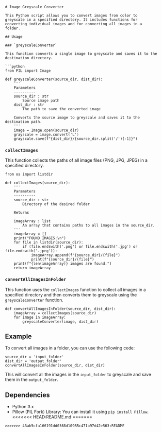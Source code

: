 ```
# Image Greyscale Converter

This Python script allows you to convert images from color to greyscale in a specified directory. It includes functions for converting individual images and for converting all images in a folder.

## Usage

### `greyscaleConverter`

This function converts a single image to greyscale and saves it to the destination directory.

```python
from PIL import Image

def greyscaleConverter(source_dir, dist_dir):
    '''
    Parameters
    ----------
    source_dir : str
        Source image path
    dist_dir : str
        The path to save the converted image

    Converts the source image to greyscale and saves it to the destination path.
    '''
    image = Image.open(source_dir)
    grayscale = image.convert('L')
    grayscale.save(f"{dist_dir}/{source_dir.split('/')[-1]}")
```

### `collectImages`

This function collects the paths of all image files (PNG, JPG, JPEG) in a specified directory.

```
from os import listdir

def collectImages(source_dir):
    '''
    Parameters
    ----------
    source_dir : str
        Directory of the desired folder

    Returns
    -------
    imageArray : list
        An array that contains paths to all images in the source_dir.
    '''
    imageArray = []
    print("FOUND IMAGES:\n")
    for file in listdir(source_dir):
        if (file.endswith('.png') or file.endswith('.jpg') or file.endswith('.jpeg')):
            imageArray.append(f"{source_dir}/{file}")
            print(f"{source_dir}/{file}")
    print(f"{len(imageArray)} images are found.")
    return imageArray
```

### `convertAllImagesInFolder`

This function uses the `collectImages` function to collect all images in a specified directory and then converts them to greyscale using the `greyscaleConverter` function.
```
def convertAllImagesInFolder(source_dir, dist_dir):
    imageArray = collectImages(source_dir)
    for image in imageArray:
        greyscaleConverter(image, dist_dir)
```

## Example

To convert all images in a folder, you can use the following code:

```
source_dir = 'input_folder'
dist_dir = 'output_folder'
convertAllImagesInFolder(source_dir, dist_dir)
```

This will convert all the images in the `input_folder` to greyscale and save them in the `output_folder`.

## Dependencies

- Python 3.x
- Pillow (PIL Fork) Library: You can install it using `pip install Pillow`.
<<<<<<< HEAD:README.md
=======
```
>>>>>>> 43ab5cfa166191dd0368d10985c471b97d42e563:README
